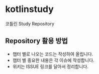 # kotlinstudy
코틀린 Study Repository

## Repository 활용 방법

* 챕터 별로 나오는 코드는 작성하여 올립니다.
* 챕터 별 중요한 내용은 각 이슈에 작성합니다.
* 위키는 ISSUE 링크를 달아서 정리합니다.
